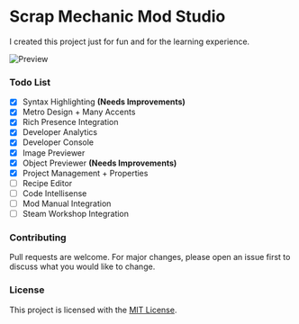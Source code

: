 # Scrap Mechanic Mod Studio

I created this project just for fun and for the learning experience.

![Preview](https://dentolos19.github.io/previews/smmodstudio.png)

### Todo List

* [X] Syntax Highlighting **(Needs Improvements)**
* [X] Metro Design + Many Accents
* [X] Rich Presence Integration
* [X] Developer Analytics
* [X] Developer Console
* [X] Image Previewer
* [X] Object Previewer **(Needs Improvements)**
* [X] Project Management + Properties
* [ ] Recipe Editor
* [ ] Code Intellisense
* [ ] Mod Manual Integration
* [ ] Steam Workshop Integration

### Contributing

Pull requests are welcome. For major changes, please open an issue first to discuss what you would like to change.

### License

This project is licensed with the [MIT License](https://choosealicense.com/licenses/mit).
